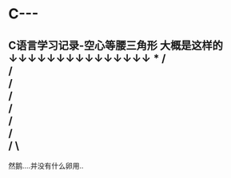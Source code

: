 # C---
C语言学习记录-空心等腰三角形
大概是这样的↓↓↓↓↓↓↓↓↓↓↓↓↓↓↓
         *
        / \
       /   \
      /     \
     /       \
    /         \
   /           \
  /             \
 /               \
-------------------
然鹅....并没有什么卵用..
